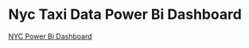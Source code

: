 # Nyc Taxi Data Power Bi Dashboard

[NYC Power Bi Dashboard](https://github.com/YB96/nyc-taxi-dashboard/blob/a5688b9bb7f273db059b8d45aa7634776fb92953/nyc%20snapshot.png)
